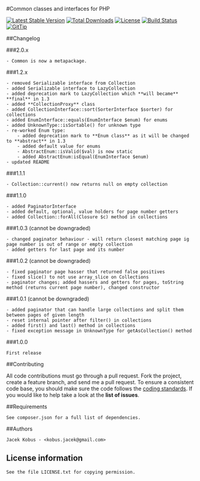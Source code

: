 #Common classes and interfaces for PHP

[![Latest Stable Version](https://poser.pugx.org/phpextra/common/v/stable.svg)](https://packagist.org/packages/phpextra/common)
[![Total Downloads](https://poser.pugx.org/phpextra/common/downloads.svg)](https://packagist.org/packages/phpextra/common)
[![License](https://poser.pugx.org/phpextra/common/license.svg)](https://packagist.org/packages/phpextra/common)
[![Build Status](http://img.shields.io/travis/phpextra/common.svg)](https://travis-ci.org/phpextra/common)
[![GitTip](http://img.shields.io/gittip/jkobus.svg)](https://www.gittip.com/jkobus)

##Changelog

###2.0.x

    - Common is now a metapackage.

###1.2.x

    - removed Serializable interface from Collection
    - added Serializable interface to LazyCollection
    - added deprecation mark to LazyCollection which **will became** **final** in 1.3
    - added **CollectionProxy** class
    - added CollectionInterface::sort(SorterInterface $sorter) for collections
    - added EnumInterface::equals(EnumInterface $enum) for enums
    - added UnknownType::isSortable() for unknown type
    - re-worked Enum type:
        - added deprecation mark to **Enum class** as it will be changed to **abstract** in 1.3
        - added default value for enums
        - AbstractEnum::isValid($val) is now static
        - added AbstractEnum:isEqual(EnumInterface $enum)
    - updated README

###1.1.1

    - Collection::current() now returns null on empty collection

###1.1.0

    - added PaginatorInterface
    - added default, optional, value holders for page number getters
    - added Collection::forAll(Closure $c) method in collections

###1.0.3 (cannot be downgraded)

    - changed paginator behaviour - will return closest matching page ig page number is out of range or empty collection
    - added getters for last page and its number

###1.0.2 (cannot be downgraded)

    - fixed paginator page hasser that returned false positives
    - fixed slice() to not use array_slice on Collections
    - paginator changes; added hassers and getters for pages, toString method (returns current page number), changed constructor

###1.0.1 (cannot be downgraded)

    - added paginator that can handle large collections and split them between pages of given length
    - reset internal pointer after filter() in collections
    - added first() and last() method in collections
    - fixed exception message in UnknownType for getAsCollection() method

###1.0.0

    First release

##Contributing

All code contributions must go through a pull request.
Fork the project, create a feature branch, and send me a pull request.
To ensure a consistent code base, you should make sure the code follows
the [coding standards](http://symfony.com/doc/2.0/contributing/code/standards.html).
If you would like to help take a look at the **list of issues**.

##Requirements

    See composer.json for a full list of dependencies.

##Authors

    Jacek Kobus - <kobus.jacek@gmail.com>

## License information

    See the file LICENSE.txt for copying permission.